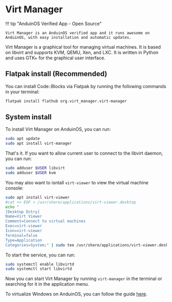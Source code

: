 # Virt Manager

!!! tip "AnduinOS Verified App - Open Source"

    Virt Manager is an AnduinOS verified app and it runs awesome on AnduinOS, with easy installation and automatic updates.

Virt Manager is a graphical tool for managing virtual machines. It is based on libvirt and supports KVM, QEMU, Xen, and LXC. It is written in Python and uses GTK+ for the graphical user interface.

## Flatpak install (Recommended)

You can install Code::Blocks via Flatpak by running the following commands in your terminal:

```bash
flatpak install flathub org.virt_manager.virt-manager
```

## System install

To install Virt Manager on AnduinOS, you can run:

```bash title="Install Virt Manager"
sudo apt update
sudo apt install virt-manager
```

That's it. If you want to allow current user to connect to the libvirt daemon, you can run:

```bash title="Allow running Virt Manager without sudo"
sudo adduser $USER libvirt
sudo adduser $USER kvm
```

You may also want to isntall `virt-viewer` to view the virtual machine console:

```bash title="Install Virt Viewer"
sudo apt install virt-viewer
#cat << EOF > /usr/share/applications/virt-viewer.desktop
echo "
[Desktop Entry]
Name=Virt Viewer
Comment=Connect to virtual machines
Exec=virt-viewer
Icon=virt-viewer
Terminal=false
Type=Application
Categories=System;" | sudo tee /usr/share/applications/virt-viewer.desktop
```

To start the service, you can run:

```bash title="Start the libvirt service"
sudo systemctl enable libvirtd
sudo systemctl start libvirtd
```

Now you can start Virt Manager by running `virt-manager` in the terminal or searching for it in the application menu.

To virtualize Windows on AnduinOS, you can follow the guide [here](../../../Virtualization/Windows.md).
